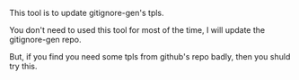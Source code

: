 This tool is to update gitignore-gen's tpls.

You don't need to used this tool for most of the time, I will update the gitignore-gen repo.

But, if you find you need some tpls from github's repo badly, then you shuld try this.